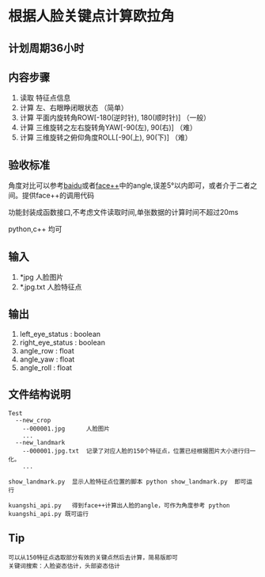 # 根据人脸关键点计算欧拉角

## 计划周期36小时

## 内容步骤

1. 读取 特征点信息 
2. 计算 左、右眼睁闭眼状态  （简单）
3. 计算 平面内旋转角ROW[-180(逆时针), 180(顺时针)] （一般）
4. 计算 三维旋转之左右旋转角YAW[-90(左), 90(右)]  （难）
5. 计算 三维旋转之俯仰角度ROLL[-90(上), 90(下)]   （难）

## 验收标准

角度对比可以参考[baidu](https://ai.baidu.com/tech/face/detect)或者[face++](https://www.faceplusplus.com.cn/attributes/)中的angle,误差5°以内即可，或者介于二者之间。提供face++的调用代码

功能封装成函数接口,不考虑文件读取时间,单张数据的计算时间不超过20ms

python,c++ 均可 


## 输入

1. *jpg       人脸图片 
2. *.jpg.txt  人脸特征点

## 输出

1. left_eye_status : boolean 
2. right_eye_status : boolean
3. angle_row : float
4. angle_yaw : float
5. angle_roll : float
   
## 文件结构说明

    Test 
      --new_crop
        --000001.jpg      人脸图片
        ...
      --new_landmark
        --000001.jpg.txt  记录了对应人脸的150个特征点，位置已经根据图片大小进行归一化。
        ...

    show_landmark.py  显示人脸特征点位置的脚本 python show_landmark.py  即可运行

    kuangshi_api.py   得到face++计算出人脸的angle，可作为角度参考 python kuangshi_api.py 既可运行
## Tip

    可以从150特征点选取部分有效的关键点然后去计算，简易版即可
    关键词搜索：人脸姿态估计，头部姿态估计